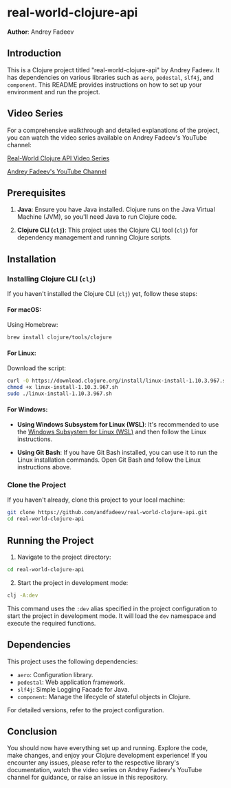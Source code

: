 # real-world-clojure-api

**Author**: Andrey Fadeev

## Introduction

This is a Clojure project titled "real-world-clojure-api" by Andrey Fadeev. It has dependencies on various libraries such as `aero`, `pedestal`, `slf4j`, and `component`. This README provides instructions on how to set up your environment and run the project.

## Video Series

For a comprehensive walkthrough and detailed explanations of the project, you can watch the video series available on Andrey Fadeev's YouTube channel:

[Real-World Clojure API Video Series](https://youtube.com/playlist?list=PLRGAFpvDgm2ylbXYIjvu3kI426zAP_Lqc&si=00MjPUe_aL0h8Nbi)

[Andrey Fadeev's YouTube Channel](https://www.youtube.com/@andrey.fadeev)

## Prerequisites

1. **Java**: Ensure you have Java installed. Clojure runs on the Java Virtual Machine (JVM), so you'll need Java to run Clojure code.

2. **Clojure CLI (`clj`)**: This project uses the Clojure CLI tool (`clj`) for dependency management and running Clojure scripts.

## Installation

### Installing Clojure CLI (`clj`)

If you haven't installed the Clojure CLI (`clj`) yet, follow these steps:

#### For macOS:

Using Homebrew:

```bash
brew install clojure/tools/clojure
```

#### For Linux:

Download the script:

```bash
curl -O https://download.clojure.org/install/linux-install-1.10.3.967.sh
chmod +x linux-install-1.10.3.967.sh
sudo ./linux-install-1.10.3.967.sh
```

#### For Windows:

- **Using Windows Subsystem for Linux (WSL)**: It's recommended to use the [Windows Subsystem for Linux (WSL)](https://docs.microsoft.com/en-us/windows/wsl/install) and then follow the Linux instructions.

- **Using Git Bash**: If you have Git Bash installed, you can use it to run the Linux installation commands. Open Git Bash and follow the Linux instructions above.

### Clone the Project

If you haven't already, clone this project to your local machine:

```bash
git clone https://github.com/andfadeev/real-world-clojure-api.git
cd real-world-clojure-api
```

## Running the Project

1. Navigate to the project directory:

```bash
cd real-world-clojure-api
```

2. Start the project in development mode:

```bash
clj -A:dev
```

This command uses the `:dev` alias specified in the project configuration to start the project in development mode. It will load the `dev` namespace and execute the required functions.

## Dependencies

This project uses the following dependencies:

- `aero`: Configuration library.
- `pedestal`: Web application framework.
- `slf4j`: Simple Logging Facade for Java.
- `component`: Manage the lifecycle of stateful objects in Clojure.

For detailed versions, refer to the project configuration.

## Conclusion

You should now have everything set up and running. Explore the code, make changes, and enjoy your Clojure development experience! If you encounter any issues, please refer to the respective library's documentation, watch the video series on Andrey Fadeev's YouTube channel for guidance, or raise an issue in this repository.